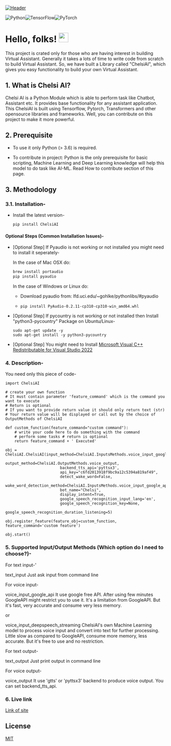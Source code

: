 [![Header](https://i.postimg.cc/1XrrC9N4/Screenshot-from-2022-12-16-17-25-25.png "Header")](yashkumarvaibhav.github.io/mysite)  
  
  
![Python](https://img.shields.io/badge/python-3670A0?style=for-the-badge&logo=python&logoColor=ffdd54)![TensorFlow](https://img.shields.io/badge/TensorFlow-%23FF6F00.svg?style=for-the-badge&logo=TensorFlow&logoColor=white)![PyTorch](https://img.shields.io/badge/PyTorch-%23EE4C2C.svg?style=for-the-badge&logo=PyTorch&logoColor=white)  
  
# Hello, folks! <img src="https://raw.githubusercontent.com/MartinHeinz/MartinHeinz/master/wave.gif" width="30px">  
  
This project is crated only for those who are having interest in building Virtual Assistant. Generally it takes a lots of time to write code from scratch to build Virtual Assistant. So, we have built a Library called "ChelsiAI", which gives you easy functionality to build your own Virtual Assistant.  
  
  
## **1. What is Chelsi AI?**  
  
Chelsi AI is a Python Module which is able to perform task like Chatbot, Assistant etc. It provides base functionality for any assistant application. This ChelsiAI is built using Tensorflow, Pytorch, Transformers and other opensource libraries and frameworks. Well, you can contribute on this project to make it more powerful.  
     
  
  
## 2. Prerequisite  
      
- To use it only Python (> 3.6) is required.  
      
- To contribute in project: Python is the only prerequisite for basic scripting, Machine Learning and Deep Learning knowledge will help this model to do task like AI-ML. Read How to contribute section of this page.  
      



## 3. Methodology 
  
  
### 3.1. Installation-

* Install the latest version-  

   ```bash
   pip install ChelsiAI
   ```  

#### Optional Steps (Common Installation Issues)-

* [Optional Step] If Pyaudio is not working or not installed you might need to install it seperately-
	
	In the case of Mac OSX do:
	
	```python
	brew install portaudio
	pip install pyaudio
	```
	In the case of Windows or Linux do:
	
	- Download pyaudio from: lfd.uci.edu/~gohlke/pythonlibs/#pyaudio
	
	- ```pip install PyAudio-0.2.11-cp310-cp310-win_amd64.whl```

* [Optional Step] If pycountry is not working or not installed then Install "python3-pycountry" Package on Ubuntu/Linux-
	
	```
	sudo apt-get update -y
	sudo apt-get install -y python3-pycountry
	```

* [Optional Step] You might need to Install [Microsoft Visual C++ Redistributable for Visual Studio 2022](https://visualstudio.microsoft.com/downloads/#microsoft-visual-c-redistributable-for-visual-studio-2022)

### 4. Description-
 
   You need only this piece of code-  

```
import ChelsiAI  
	 
# create your own function  
# It must contain parameter 'feature_command' which is the command you want to execute  
# Return is optional  
# If you want to provide return value it should only return text (str)  
# Your return value will be displayed or call out by the choice of OutputMethods of ChelsiAI  
  
def custom_function(feature_command="custom command"):  
    # write your code here to do something with the command  
	# perform some tasks # return is optional  
	return feature_command + ' Executed'  
  
obj = ChelsiAI.ChelsiAI(input_method=ChelsiAI.InputsMethods.voice_input_google_api,
                        output_method=ChelsiAI.OutputMethods.voice_output,
                        backend_tts_api='pyttsx3',
                        api_key="c6fd2013918f9bc9a12c5394a819af49",
                        detect_wake_word=False,
                        wake_word_detection_method=ChelsiAI.InputsMethods.voice_input_google_api,
                        bot_name="Chelsi",
                        display_intent=True,
                        google_speech_recognition_input_lang='en',
                        google_speech_recognition_key=None,
                        google_speech_recognition_duration_listening=5)  
 
obj.register_feature(feature_obj=custom_function, feature_command='custom feature')  
  
obj.start()
```  
### 5. Supported Input/Output Methods (Which option do I need to choose?)-
For text input-'

text_input Just ask input from command line

For voice input-

voice_input_google_api It use google free API. After using few minutes GoogleAPI might restrict you to use it. It's a limitation from GoogleAPI. But it's fast, very accurate and consume very less memory.

or

voice_input_deepspeech_streaming ChelsiAI's own Machine Learning model to process voice input and convert into text for further processing. Little slow as compared to GoogleAPI, consume more memory, less accurate. But it's free to use and no restriction.

For text output-

text_output Just print output in command line

For voice output-

voice_output It use 'gtts' or 'pyttsx3' backend to produce voice output. You can set backend_tts_api.
 
### 6. Live link
[Link of site](https://pypi.org/project/ChelsiAI/)
## License  
  
[MIT](https://choosealicense.com/licenses/mit/)
